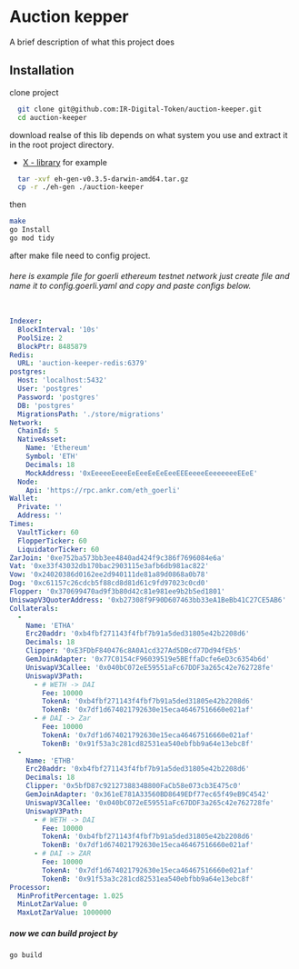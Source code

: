 
# Auction kepper

A brief description of what this project does


## Installation

clone project

```bash
  git clone git@github.com:IR-Digital-Token/auction-keeper.git
  cd auction-keeper
```
download realse of this lib depends on what system you use and extract it in the root project directory.
  - [ X - library](https://github.com/IR-Digital-Token/x/releases)
for example
```bash
  tar -xvf eh-gen-v0.3.5-darwin-amd64.tar.gz
  cp -r ./eh-gen ./auction-keeper
```

then 
```bash
make
go Install
go mod tidy
```
after make file need to config project.
###### here is example file for goerli ethereum testnet network just create file and name it to config.goerli.yaml and copy and paste configs below.

```yaml

Indexer:
  BlockInterval: '10s'
  PoolSize: 2
  BlockPtr: 8485879
Redis:
  URL: 'auction-keeper-redis:6379'
postgres:
  Host: 'localhost:5432'
  User: 'postgres'
  Password: 'postgres'
  DB: 'postgres'
  MigrationsPath: './store/migrations'
Network:
  ChainId: 5
  NativeAsset:
    Name: 'Ethereum'
    Symbol: 'ETH'
    Decimals: 18
    MockAddress: '0xEeeeeEeeeEeEeeEeEeEeeEEEeeeeEeeeeeeeEEeE'
  Node:
    Api: 'https://rpc.ankr.com/eth_goerli'
Wallet:
  Private: ''
  Address: ''
Times:
  VaultTicker: 60
  FlopperTicker: 60
  LiquidatorTicker: 60
ZarJoin: '0xe752ba573bb3ee4840ad424f9c386f7696084e6a'
Vat: '0xe33f43032db170bac2903115e3afb6db981ac822'
Vow: '0x24020386d0162ee2d940111de81a89d0868a0b78'
Dog: '0xc61157c26cdcb5f88cd8d81d61c9fd97023c0cd0'
Flopper: '0x370699470ad9f3b80d42c81e981ee9b2b5ed1801'
UniswapV3QuoterAddress: '0xb27308f9F90D607463bb33eA1BeBb41C27CE5AB6'
Collaterals:
  -
    Name: 'ETHA'
    Erc20addr: '0xb4fbf271143f4fbf7b91a5ded31805e42b2208d6'
    Decimals: 18
    Clipper: '0xE3FDbF840476c8A0A1cd327Ad5DBcd77Dd94fEb5'
    GemJoinAdapter: '0x77C0154cF96039519e5BEffaDcfe6eD3c6354b6d'
    UniswapV3Callee: '0x040bC072eE59551aFc67DDF3a265c42e762728fe'
    UniswapV3Path:
      - # WETH -> DAI
        Fee: 10000
        TokenA: '0xb4fbf271143f4fbf7b91a5ded31805e42b2208d6'
        TokenB: '0x7df1d674021792630e15eca46467516660e021af'
      - # DAI -> Zar
        Fee: 10000
        TokenA: '0x7df1d674021792630e15eca46467516660e021af'
        TokenB: '0x91f53a3c281cd82531ea540ebfbb9a64e13ebc8f'
  -
    Name: 'ETHB'
    Erc20addr: '0xb4fbf271143f4fbf7b91a5ded31805e42b2208d6'
    Decimals: 18
    Clipper: '0x5bfD87c9212738834B800FaCb58e073cb3E475c0'
    GemJoinAdapter: '0x361eE781A33560BD8649EDf77ec65f49eB9C4542'
    UniswapV3Callee: '0x040bC072eE59551aFc67DDF3a265c42e762728fe'
    UniswapV3Path:
      - # WETH -> DAI
        Fee: 10000
        TokenA: '0xb4fbf271143f4fbf7b91a5ded31805e42b2208d6'
        TokenB: '0x7df1d674021792630e15eca46467516660e021af'
      - # DAI -> ZAR
        Fee: 10000
        TokenA: '0x7df1d674021792630e15eca46467516660e021af'
        TokenB: '0x91f53a3c281cd82531ea540ebfbb9a64e13ebc8f'
Processor:
  MinProfitPercentage: 1.025
  MinLotZarValue: 0
  MaxLotZarValue: 1000000

```

##### now we can build project by 
```bash 
go build
```


    